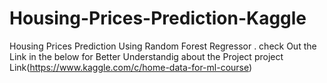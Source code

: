 # Housing-Prices-Prediction-Kaggle
Housing Prices Prediction Using Random Forest Regressor .
check Out the Link in the below for Better Understandig about the Project 
project Link(https://www.kaggle.com/c/home-data-for-ml-course)

